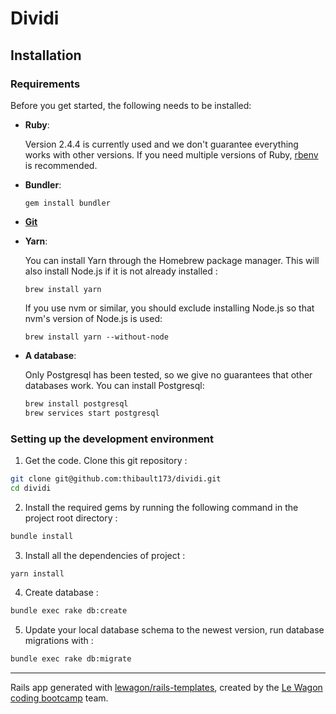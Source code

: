 # Dividi

## Installation

### Requirements

Before you get started, the following needs to be installed:
* **Ruby**:

  Version 2.4.4 is currently used and we don't guarantee everything works with other versions. If you need multiple versions of Ruby, [rbenv](https://github.com/rbenv/rbenv) is recommended.
* **Bundler**:
  ```
  gem install bundler
  ```
* [**Git**](http://help.github.com/git-installation-redirect)
* **Yarn**:

  You can install Yarn through the Homebrew package manager. This will also install Node.js if it is not already installed :
  ```
  brew install yarn
  ```
  If you use nvm or similar, you should exclude installing Node.js so that nvm's version of Node.js is used:
  ```
  brew install yarn --without-node
  ```
* **A database**:

  Only Postgresql has been tested, so we give no guarantees that other databases work. You can install Postgresql:
  ```bash
  brew install postgresql
  brew services start postgresql
  ```

### Setting up the development environment
  1.  Get the code. Clone this git repository :
  ```bash
  git clone git@github.com:thibault173/dividi.git
  cd dividi
  ```

  2.  Install the required gems by running the following command in the project root directory :

  ```bash
  bundle install
  ```

  3. Install all the dependencies of project :
  ```bash
  yarn install
  ```

  4. Create database :
  ```bash
  bundle exec rake db:create
  ```

  5. Update your local database schema to the newest version, run database migrations with :
  ```bash
  bundle exec rake db:migrate
  ```
---

Rails app generated with [lewagon/rails-templates](https://github.com/lewagon/rails-templates), created by the [Le Wagon coding bootcamp](https://www.lewagon.com) team.
